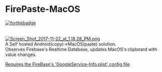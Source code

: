 # FirePaste-MacOS
[![forthebadge](http://forthebadge.com/images/badges/made-with-swift.svg)](http://forthebadge.com) <br> <br> <br>
[![Screen_Shot_2017-11-22_at_1.18.28_PM.png](https://s17.postimg.cc/92xr4jcfj/Screen_Shot_2017-11-22_at_1.18.28_PM.png)](https://postimg.org/image/7nw6ftbcb/) <br>
A Self hosted Android(copy)->MacOS(paste) solution. <br>
Observes Firebase's Realtime Database, updates MacOS's clipboard with value changes.

<a href="https://firebase.google.com/docs/ios/setup#add_firebase_to_your_app">Requires the FireBase's 'GoogleService-Info.plist' config file</a>
